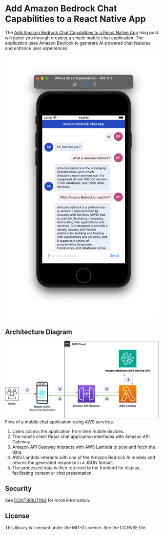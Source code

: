 # Add Amazon Bedrock Chat Capabilities to a React Native App


The [Add Amazon Bedrock Chat Capabilities to a React Native App](https://aws.amazon.com/blogs/mobile/integrating-amazon-bedrock-chat-capabilities-in-react-native/) blog post will guide you through creating a simple mobile chat application. The application uses Amazon Bedrock to generate AI-powered chat features and enhance user experiences.

![Amazon Bedrock chat application user interface](./media/rn-chat-app.png)

## Architecture Diagram

![Figure 1: Flow of a mobile chat application using AWS services.](./media/amazon-bedrock-react-native-chat-app.png)
Flow of a mobile chat application using AWS services.

1. Users access the application from their mobile devices.
2. The mobile client React chat application interfaces with Amazon API Gateway.
3. Amazon API Gateway interacts with AWS Lambda to post and fetch the data.
4. AWS Lambda interacts with one of the Amazon Bedrock AI models and returns the generated response in a JSON format.
5. The processed data is then returned to the frontend for display, facilitating content or chat presentation.


## Security

See [CONTRIBUTING](CONTRIBUTING.md#security-issue-notifications) for more information.

## License

This library is licensed under the MIT-0 License. See the LICENSE file.

